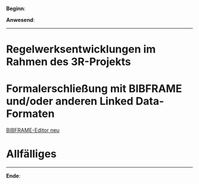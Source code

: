 **Beginn**: 

**Anwesend**: 

---

# Regelwerksentwicklungen im Rahmen des 3R-Projekts

# Formalerschließung mit BIBFRAME und/oder anderen Linked Data-Formaten

[BIBFRAME-Editor neu](https://ld42020.sched.com/event/cjJ2/library-of-congress-bibframe-editor-experience)

# Allfälliges

---

**Ende**: 
